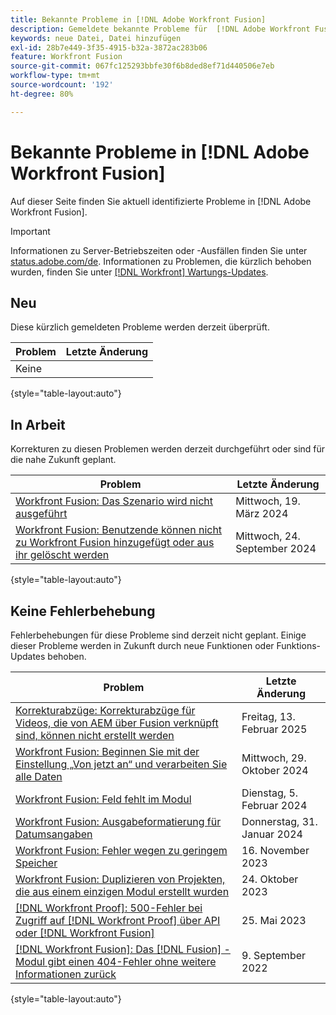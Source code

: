 ```yaml
---
title: Bekannte Probleme in [!DNL Adobe Workfront Fusion]
description: Gemeldete bekannte Probleme für  [!DNL Adobe Workfront Fusion]
keywords: neue Datei, Datei hinzufügen
exl-id: 28b7e449-3f35-4915-b32a-3872ac283b06
feature: Workfront Fusion
source-git-commit: 067fc125293bbfe30f6b8ded8ef71d440506e7eb
workflow-type: tm+mt
source-wordcount: '192'
ht-degree: 80%

---
```


# Bekannte Probleme in [!DNL Adobe Workfront Fusion]

Auf dieser Seite finden Sie aktuell identifizierte Probleme in [!DNL Adobe Workfront Fusion].

>[!IMPORTANT]
>
>Informationen zu Server-Betriebszeiten oder -Ausfällen finden Sie unter [status.adobe.com/de](https://status.adobe.com/de). Informationen zu Problemen, die kürzlich behoben wurden, finden Sie unter [[!DNL Workfront] Wartungs-Updates](../maintenance/current-updates.md).

## Neu

Diese kürzlich gemeldeten Probleme werden derzeit überprüft.

| **Problem** | **Letzte Änderung** |
| -----------------------------------------------------------------| ----------------- |
| Keine |  |

{style="table-layout:auto"}

## In Arbeit

Korrekturen zu diesen Problemen werden derzeit durchgeführt oder sind für die nahe Zukunft geplant.

| **Problem** | **Letzte Änderung** |
| -----------------------------------------------------------------| ----------------- |
| [Workfront Fusion: Das Szenario wird nicht ausgeführt](known-issues-workfront-fusion/fusion-scenario-not-running.md) | Mittwoch, 19. März 2024 |
| [Workfront Fusion: Benutzende können nicht zu Workfront Fusion hinzugefügt oder aus ihr gelöscht werden](known-issues-workfront-fusion/fusion-cannot-manage-users.md) | Mittwoch, 24. September 2024 |

{style="table-layout:auto"}

## Keine Fehlerbehebung

Fehlerbehebungen für diese Probleme sind derzeit nicht geplant. Einige dieser Probleme werden in Zukunft durch neue Funktionen oder Funktions-Updates behoben.

| **Problem** | **Letzte Änderung** |
| -----------------------------------------------------------------| ----------------- |
| [Korrekturabzüge: Korrekturabzüge für Videos, die von AEM über Fusion verknüpft sind, können nicht erstellt werden](/help/known-issues/known-issues-workfront/wf-proof-cannot-generate-aem-video.md) | Freitag, 13. Februar 2025 |
| [Workfront Fusion: Beginnen Sie mit der Einstellung „Von jetzt an“ und verarbeiten Sie alle Daten](known-issues-workfront-fusion/fusion-from-now-on-processing-all-data.md) | Mittwoch, 29. Oktober 2024 |
| [Workfront Fusion: Feld fehlt im Modul](known-issues-workfront-fusion/fusion-field-missing-watch-field.md) | Dienstag, 5. Februar 2024 |
| [Workfront Fusion: Ausgabeformatierung für Datumsangaben](known-issues-workfront-fusion/fusion-output-formatting-for-dates.md) | Donnerstag, 31. Januar 2024 |
| [Workfront Fusion: Fehler wegen zu geringem Speicher](known-issues-workfront-fusion/fusion-low-memory-error.md) | 16. November 2023 |
| [Workfront Fusion: Duplizieren von Projekten, die aus einem einzigen Modul erstellt wurden](known-issues-workfront-fusion/fusion-duplicate-projects-created.md) | 24. Oktober 2023 |
| [[!DNL Workfront Proof]: 500-Fehler bei Zugriff auf [!DNL Workfront Proof] über API oder [!DNL Workfront Fusion]](known-issues-workfront-proof/proof-500-error-getallproofs.md) | 25. Mai 2023 |
| [[!DNL Workfront Fusion]: Das  [!DNL Fusion] -Modul gibt einen 404-Fehler ohne weitere Informationen zurück](known-issues-workfront-fusion/fusion-404-error-no-description.md) | 9. September 2022 |

{style="table-layout:auto"}
